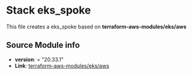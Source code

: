 
# Stack eks_spoke
This file creates a eks_spoke based on **terraform-aws-modules/eks/aws**

## Source Module info
- **version**: = "20.33.1"
- **Link**: [terraform-aws-modules/eks/aws](https://registry.terraform.io/modules/terraform-aws-modules/eks/aws/20.33.1)
